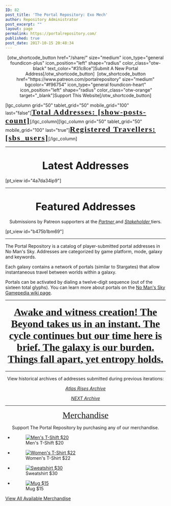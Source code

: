 ```yaml
---
ID: 82
post_title: 'The Portal Repository: Exo Mech'
author: Repository Administrator
post_excerpt: ""
layout: page
permalink: https://portalrepository.com/
published: true
post_date: 2017-10-15 20:48:34
---
```

<p style="text-align: center;">[otw_shortcode_button href="/share/" size="medium" icon_type="general foundicon-plus" icon_position="left" shape="radius" color_class="otw-black" text_color="#31c8ce"]Submit A New Portal Address[/otw_shortcode_button]  [otw_shortcode_button href="https://www.patreon.com/portalrepository" size="medium" bgcolor="#f96754" icon_type="general foundicon-heart"  icon_position="left" shape="radius" color_class="otw-orange" target="_blank"]Support This Website[/otw_shortcode_button]</p>
<p>[lgc_column grid="50" tablet_grid="50" mobile_grid="100" last="false"]<span style="font-size: 18pt; font-family: geonms3; letter-spacing: 2px;"><a href="https://portalrepository.com/all-addresses/"><strong>Total Addresses: [show-posts-count]</strong></a></span>[/lgc_column][lgc_column grid="50" tablet_grid="50" mobile_grid="100" last="true"]<span style="font-size: 18pt; font-family: geonms3; letter-spacing: 2px;"><a href="https://portalrepository.com/all-users/"><strong>Registered Travellers: [sbs_users]</strong></a></span>[/lgc_column]</p>
<hr />
<h1 id="latest" style="text-align: center;"><span style="font-size: 24pt;"><strong>Latest Addresses</strong></span></h1>
<p>[pt_view id="4a7da34ip9"]</p>
<hr />
<h1 id="latest" style="text-align: center;"><span style="font-size: 24pt;"><strong>Featured Addresses</strong></span></h1>
<p style="text-align: center;">Submissions by Patreon supporters at the <a href="https://www.patreon.com/join/portalrepository/checkout?rid=2410546" target="_blank" rel="noopener noreferrer"><em>Partner</em> </a>and <a href="https://www.patreon.com/join/portalrepository/checkout?rid=2412823" target="_blank" rel="noopener noreferrer"><em>Stakeholder </em></a>tiers.</p>
<p>[pt_view id="b475b1bm69"]</p>
<hr />
<p>The Portal Repository is a catalog of player-submitted portal addresses in No Man's Sky. Addresses are categorized by game platform, mode, galaxy and keywords.</p>
<p>Each galaxy contains a network of portals (similar to Stargates) that allow instantaneous travel between worlds within a galaxy.</p>
<p>Portals can be activated by dialing a twelve-digit sequence (out of the sixteen total glyphs). You can learn more about portals on the <a href="https://nomanssky.gamepedia.com/Portal">No Man's Sky Gamepedia wiki page</a>.</p>
<hr />
<h4 style="text-align: center;"><a href="https://portalrepository.com/2018/11/17/the-meaning-of-the-glyphs/"><span style="font-family: geonms3; font-size: 32px;">Awake and witness creation! The Beyond takes us in an instant. The cycle continues but our time here is brief. The galaxy is our burden. Things fall apart, yet entropy holds.</span></a></h4>
<hr />
<p style="text-align: center;">View historical archives of addresses submitted during previous iterations:</p>
<p style="text-align: center;"><em><a href="https://atlasrises.portalrepository.com" target="_blank" rel="noopener noreferrer">Atlas Rises Archive</a></em></p>
<p style="text-align: center;"><a href="https://next.portalrepository.com/" target="_blank" rel="noopener noreferrer"><em>NEXT Archive</em></a></p>
<hr />
<p style="text-align: center;"><a href="https://teespring.com/stores/the-portal-repository" target="_blank" rel="noopener noreferrer"><span style="font-size: 28px; font-family: geonms3;">Merchandise</span></a></p>
<p style="text-align: center;">Support The Portal Repository by purchasing any of our merchandise.</p>
<!-- wp:html -->
<ul class="wp-block-gallery columns-4">
<li class="blocks-gallery-item">
<figure><a href="https://teespring.com/portal-repo?tsmac=store&amp;tsmic=the-portal-repository#pid=2&amp;cid=2397&amp;sid=front" target="_blank" rel="noopener noreferrer"><img class="wp-image-6491" src="https://portalrepository.com/wp-content/uploads/2018/08/560.jpg" alt="Men's T-Shift $20" data-id="6491" data-link="https://portalrepository.com/latest-portal-submissions/attachment/560/" /></a>
<figcaption>Men's T-Shift $20</figcaption>
</figure>
</li>
<li class="blocks-gallery-item">
<figure><a href="https://teespring.com/portal-repo?tsmac=store&amp;tsmic=the-portal-repository#pid=370&amp;cid=6531&amp;sid=front" target="_blank" rel="noopener noreferrer"><img class="wp-image-6489" src="https://portalrepository.com/wp-content/uploads/2018/08/560-2.jpg" alt="Women's T-Shirt $22" data-id="6489" data-link="https://portalrepository.com/latest-portal-submissions/560-2/" /></a>
<figcaption>Women's T-Shirt $22</figcaption>
</figure>
</li>
<li class="blocks-gallery-item">
<figure><a href="https://teespring.com/portal-repo?tsmac=store&amp;tsmic=the-portal-repository#pid=212&amp;cid=5819&amp;sid=front" target="_blank" rel="noopener noreferrer"><img class="wp-image-6490" src="https://portalrepository.com/wp-content/uploads/2018/08/560-1.jpg" alt="Sweatshirt $30" data-id="6490" data-link="https://portalrepository.com/latest-portal-submissions/560-1/" /></a>
<figcaption>Sweatshirt $30</figcaption>
</figure>
</li>
<li class="blocks-gallery-item">
<figure><a href="https://teespring.com/new-portal-repository?tsmac=store&amp;tsmic=the-portal-repository#pid=522&amp;cid=101870&amp;sid=front" target="_blank" rel="noopener noreferrer"><img class="wp-image-6488" src="https://portalrepository.com/wp-content/uploads/2018/08/560-3.jpg" alt="Mug $15" data-id="6488" data-link="https://portalrepository.com/latest-portal-submissions/560-3/" /></a>
<figcaption>Mug $15</figcaption>
</figure>
</li>
</ul>
<!-- /wp:html -->

<!-- wp:paragraph -->
<p><a href="https://teespring.com/stores/the-portal-repository" target="_blank" rel="noreferrer noopener">View All Available Merchandise</a></p>
<!-- /wp:paragraph -->
